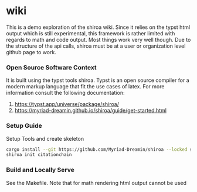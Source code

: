 # wiki

This is a demo exploration of the shiroa wiki. Since it relies on the typst html output which is still experimental, this framework is rather limited with regards to math and code output. Most things work very well though. Due to the structure of the api calls, shiroa must be at a user or organization level github page to work.

### Open Source Software Context 

It is built using the typst tools shiroa. Typst is an open source compiler for a modern markup language that fit the use cases of latex. For more information consult the following documentation:
1. https://typst.app/universe/package/shiroa/
2. https://myriad-dreamin.github.io/shiroa/guide/get-started.html

### Setup Guide

Setup Tools and create skeleton
```bash
cargo install --git https://github.com/Myriad-Dreamin/shiroa --locked shiroa
shiroa init citationchain
```

### Build and Locally Serve

See the Makefile. Note that for math rendering html output cannot be used
